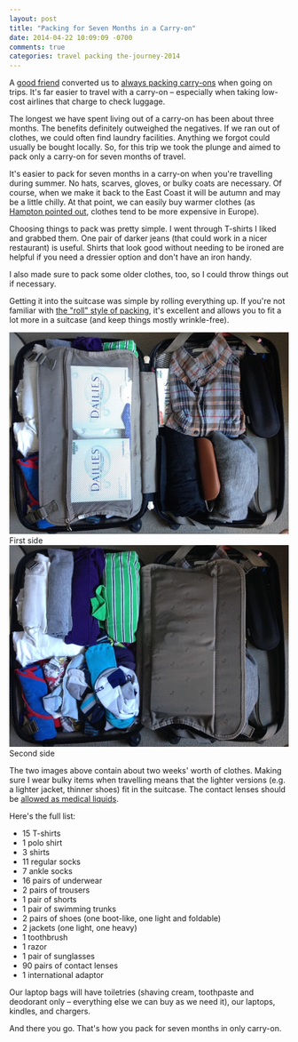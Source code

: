 ```yaml
---
layout: post
title: "Packing for Seven Months in a Carry-on"
date: 2014-04-22 10:09:09 -0700
comments: true
categories: travel packing the-journey-2014
---
```


A [good friend](http://twitter.com/melissaiscool) converted us to [always packing carry-ons](http://melissadreamsofsushi.com/?p=7432) when going on trips. It's far easier to travel with a carry-on – especially when taking low-cost airlines that charge to check luggage. 

The longest we have spent living out of a carry-on has been about three months. The benefits definitely outweighed the negatives. If we ran out of clothes, we could often find laundry facilities. Anything we forgot could usually be bought locally. So, for this trip we took the plunge and aimed to pack only a carry-on for seven months of travel.

It's easier to pack for seven months in a carry-on when you're travelling during summer. No hats, scarves, gloves, or bulky coats are necessary. Of course, when we make it back to the East Coast it will be autumn and may be a little chilly. At that point, we can easily buy warmer clothes (as [Hampton pointed out](https://twitter.com/hcatlin/status/458307183470342144), clothes tend to be more expensive in Europe).

<!-- more -->

Choosing things to pack was pretty simple. I went through T-shirts I liked and grabbed them. One pair of darker jeans (that could work in a nicer restaurant) is useful. Shirts that look good without needing to be ironed are helpful if you need a dressier option and don't have an iron handy.

I also made sure to pack some older clothes, too, so I could throw things out if necessary.

Getting it into the suitcase was simple by rolling everything up. If you're not familiar with [the "roll" style of packing](http://www.nytimes.com/slideshow/2010/05/06/business/businessspecial/20100506-pack-ss.html?_r=0), it's excellent and allows you to fit a lot more in a suitcase (and keep things mostly wrinkle-free).

<div class="img">
  <img src="/images/the-journey/side-one.JPG">
  <div class="alt">First side</div>
</div>

<div class="img">
  <img src="/images/the-journey/side-two.JPG">
  <div class="alt">Second side</div>
</div>

The two images above contain about two weeks' worth of clothes. Making sure I wear bulky items when travelling means that the lighter versions (e.g. a lighter jacket, thinner shoes) fit in the suitcase. The contact lenses should be [allowed as medical liquids](https://www.tsa.gov/traveler-information/medically-necessary-liquids).

Here's the full list:

- 15 T-shirts
- 1 polo shirt
- 3 shirts
- 11 regular socks
- 7 ankle socks
- 16 pairs of underwear
- 2 pairs of trousers
- 1 pair of shorts
- 1 pair of swimming trunks
- 2 pairs of shoes (one boot-like, one light and foldable)
- 2 jackets (one light, one heavy)
- 1 toothbrush
- 1 razor
- 1 pair of sunglasses
- 90 pairs of contact lenses
- 1 international adaptor

Our laptop bags will have toiletries (shaving cream, toothpaste and deodorant only – everything else we can buy as we need it), our laptops, kindles, and chargers.

And there you go. That's how you pack for seven months in only carry-on.
